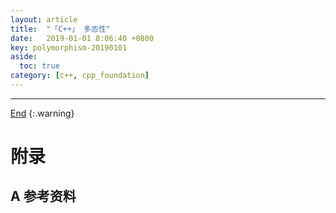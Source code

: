 ```yaml
---
layout: article
title:  "「C++」 多态性"
date:   2019-01-01 8:06:40 +0800
key: polymorphism-20190101
aside:
  toc: true
category: [c++, cpp_foundation]
---
```

<span id='head'></span>

<!--more-->




-------------------  
[End](#head)
{:.warning}  


# 附录
## A 参考资料
